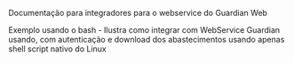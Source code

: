 Documentação para integradores para o webservice do Guardian Web


Exemplo usando o bash - Ilustra como integrar com WebService Guardian usando, com autenticação e download dos abastecimentos usando apenas shell script nativo do Linux
